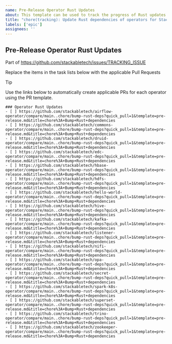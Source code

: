 ```yaml
---
name: Pre-Release Operator Rust Updates
about: This template can be used to track the progress of Rust updates across our operators leading up to the Stackable release
title: "chore(tracking): Update Rust dependencies of operators for Stackable release XX.(X)X"
labels: ['epic']
assignees: ''
---
```


<!--
    DO NOT REMOVE THIS COMMENT. It is intended for people who might copy/paste from the previous release issue.
    This was created by an issue template: https://github.com/stackabletech/issues/issues/new/choose.
-->

## Pre-Release Operator Rust Updates

<!--
    Replace 'TRACKING_ISSUE' with the applicable release tracking issue number.
-->

Part of <https://github.com/stackabletech/issues/TRACKING_ISSUE>

Replace the items in the task lists below with the applicable Pull Requests

> [!TIP]
> Use the links below to automatically create applicable PRs for each operator
> using the PR template.

<!--
    The following list was generated by:

    cd operator-templating
    yq '.repositories[].name' config/repositories.yaml \
    | sort \
    | xargs -I {} echo "- [ ] https://github.com/stackabletech/{}/compare/main..chore/bump-rust-deps?quick_pull=1&template=pre-release.md&title=chore%3A+Bump+Rust+dependencies"
-->

```[tasklist]
### Operator Rust Updates
- [ ] https://github.com/stackabletech/airflow-operator/compare/main..chore/bump-rust-deps?quick_pull=1&template=pre-release.md&title=chore%3A+Bump+Rust+dependencies
- [ ] https://github.com/stackabletech/commons-operator/compare/main..chore/bump-rust-deps?quick_pull=1&template=pre-release.md&title=chore%3A+Bump+Rust+dependencies
- [ ] https://github.com/stackabletech/druid-operator/compare/main..chore/bump-rust-deps?quick_pull=1&template=pre-release.md&title=chore%3A+Bump+Rust+dependencies
- [ ] https://github.com/stackabletech/edc-operator/compare/main..chore/bump-rust-deps?quick_pull=1&template=pre-release.md&title=chore%3A+Bump+Rust+dependencies
- [ ] https://github.com/stackabletech/hbase-operator/compare/main..chore/bump-rust-deps?quick_pull=1&template=pre-release.md&title=chore%3A+Bump+Rust+dependencies
- [ ] https://github.com/stackabletech/hdfs-operator/compare/main..chore/bump-rust-deps?quick_pull=1&template=pre-release.md&title=chore%3A+Bump+Rust+dependencies
- [ ] https://github.com/stackabletech/hello-world-operator/compare/main..chore/bump-rust-deps?quick_pull=1&template=pre-release.md&title=chore%3A+Bump+Rust+dependencies
- [ ] https://github.com/stackabletech/hive-operator/compare/main..chore/bump-rust-deps?quick_pull=1&template=pre-release.md&title=chore%3A+Bump+Rust+dependencies
- [ ] https://github.com/stackabletech/kafka-operator/compare/main..chore/bump-rust-deps?quick_pull=1&template=pre-release.md&title=chore%3A+Bump+Rust+dependencies
- [ ] https://github.com/stackabletech/listener-operator/compare/main..chore/bump-rust-deps?quick_pull=1&template=pre-release.md&title=chore%3A+Bump+Rust+dependencies
- [ ] https://github.com/stackabletech/nifi-operator/compare/main..chore/bump-rust-deps?quick_pull=1&template=pre-release.md&title=chore%3A+Bump+Rust+dependencies
- [ ] https://github.com/stackabletech/opa-operator/compare/main..chore/bump-rust-deps?quick_pull=1&template=pre-release.md&title=chore%3A+Bump+Rust+dependencies
- [ ] https://github.com/stackabletech/secret-operator/compare/main..chore/bump-rust-deps?quick_pull=1&template=pre-release.md&title=chore%3A+Bump+Rust+dependencies
- [ ] https://github.com/stackabletech/spark-k8s-operator/compare/main..chore/bump-rust-deps?quick_pull=1&template=pre-release.md&title=chore%3A+Bump+Rust+dependencies
- [ ] https://github.com/stackabletech/superset-operator/compare/main..chore/bump-rust-deps?quick_pull=1&template=pre-release.md&title=chore%3A+Bump+Rust+dependencies
- [ ] https://github.com/stackabletech/trino-operator/compare/main..chore/bump-rust-deps?quick_pull=1&template=pre-release.md&title=chore%3A+Bump+Rust+dependencies
- [ ] https://github.com/stackabletech/zookeeper-operator/compare/main..chore/bump-rust-deps?quick_pull=1&template=pre-release.md&title=chore%3A+Bump+Rust+dependencies
```
